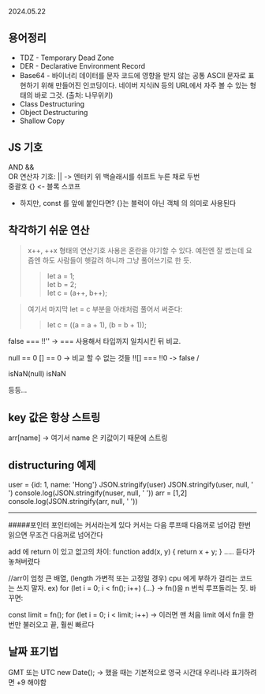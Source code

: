 2024.05.22

용어정리
--------
- TDZ - Temporary Dead Zone  
- DER - Declarative Environment Record  
- Base64 - 바이너리 데이터를 문자 코드에 영향을 받지 않는 공통 ASCII 문자로 표현하기 위해 만들어진 인코딩이다. 네이버 지식iN 등의 URL에서 자주 볼 수 있는 형태의 바로 그것. (출처: 나무위키)
- Class Destructuring  
- Object Destructuring  
- Shallow Copy  


JS 기호
------
AND &&  
OR 연산자 기호: || 
    -> 엔터키 위 백슬래시를 쉬프트 누른 채로 두번  
중괄호 {} <- 블록 스코프  
* 하지만, const 를 앞에 붙인다면? {}는 블럭이 아닌 객체 의 의미로 사용된다

착각하기 쉬운 연산
------

> x++, ++x 형태의 연산기호 사용은 혼란을 야기할 수 있다.
> 예전엔 잘 썼는데 요즘엔 하도 사람들이 헷갈려 하니까 그냥 풀어쓰기로 한 듯. 
>> let a = 1;            
>> let b = 2;            
>> let c = (a++, b++);

> 여기서 마지막 let = c 부분을 아래처럼 풀어서 써준다:
>> let c = ((a = a + 1), (b = b + 1));


false === !!'' 
	-> === 사용해서 타입까지 일치시킨 뒤 비교. 

null == 0
[] == 0
	-> 비교 할 수 없는 것들
!![] === !!0
	-> false / 

isNaN(null)
isNaN

등등... 

key 값은 항상 스트링
----------------------
arr[name] 
-> 여기서 name 은 키값이기 때문에 스트링

distructuring 예제 
----------------------

user = {id: 1, name: 'Hong'}
JSON.stringify(user)
JSON.stringify(user, null, ' ')
console.log(JSON.stringify(nuser, null, ' '))
arr = [1,2]
console.log(JSON.stringify(arr, null, ' '))

----------------------

#####포인터 
포인터에는 커서라는게 있다
 커서는 다음 루프때 다음꺼로 넘어감
한번 읽으면 무조건 다음꺼로 넘어간다 


add 에 return 이 있고 없고의 차이: 
function add(x, y) {
return x + y;
}
..... 듣다가 놓쳐버렸다 

//arr이 엄청 큰 배열, (length 가변적 또는 고정일 경우)
cpu 에게 부하가 걸리는 코드는 쓰지 말자. 
ex) 
for (let i = 0; i < fn(); i++) {...}
    -> fn()을 n 번씩 루프돌리는 짓. 바꾸면: 

const limit = fn();
for (let i = 0; i < limit; i++)
    -> 이러면 맨 처음 limit 에서 fn을 한번만 불러오고 끝, 훨씬 빠르다 



날짜 표기법
---------
GMT 또는 UTC 
new Date(); 
    -> 했을 때는 기본적으로 영국 시간대 
우리나라 표기하려면 +9 해야함
